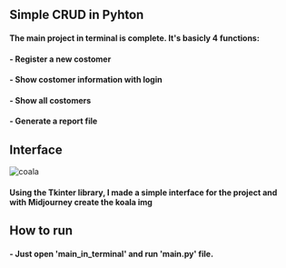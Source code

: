 ## Simple CRUD in Pyhton
<h4> The main project in terminal is complete. It's basicly 4 functions:</h4>
<h4> - Register a new costomer </h4>
<h4> - Show costomer information with login </h4>
<h4> - Show all costomers </h4>
<h4> - Generate a report file </h4>

## Interface
![coala](https://github.com/Vitimfm/Game-engine-Canva/assets/96491301/326a0a75-de9c-4170-b6ee-1d520cca9daf)
<h4> Using the Tkinter library, I made a simple interface for the project 
and with Midjourney create the koala img</h4>

## How to run
<h4> - Just open 'main_in_terminal' and run 'main.py' file. </h4>
